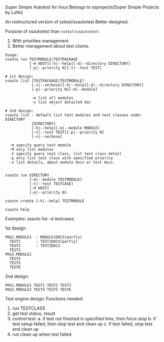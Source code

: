 Super Simple Autotest for linux
Belongs to ssprojects(Super Simple Projects by Lufei)

An restructured version of sstest/ssautotest
Better designed.



Purpose of ssautotest than `sstest/ssautotest`:
1. With priorities management.
2. Better management about test clients.

```
Usage:
ssauto run TESTMODULE|TESTPACKAGE 
           [-H HOST][-h|--help][-d|--directory DIRECTORY]
           [-p|--priority N][-t|--test TEST]

# 1st design:
ssauto list [TESTPACKAGE|TESTMODULE] 
            [-v|--verbose][-h|--help][-d|--directory DIRECTORY]
            [-p|--priority N][-m|--module]

            -m list all modules
            -v list object detailed doc

# 2nd design:
ssauto list : default list test modules and test classes under DIRECTORY
            [DIRECTORY]
            [-h|--help][-m|--module MODULE]
            [-t|--test TEST][-p|--priority N]
            [-v|--verbose]

  -m specify query test module
  -M only list modules
  -t specify query test class, list test class detail
  -p only list test class with specified priority
  -v list details, about module docs or test docs.


ssauto run DIRECTORY
           [-m|--module TESTMODULE]
           [-t|--test TESTCASE]
           [-H HOST]
           [-p|--priority N]
              
ssauto create [-h|--help] TESTMODULE

ssauto help

```
Examples:
ssauto list -d testcases

1st design:
```
PKG1.MODULE1  : MODULE1DOCS(partly)
  TEST1       : TEST1DOCS(partly)
  TEST2       : TEST2DOCS
  TEST3
PKG2.MODULE2
  TEST4
  TEST5
  TEST6
```
2nd design:
```
PKG1.MODULE1 TEST1 TEST2 TEST3
PKG2.MODULE2 TEST4 TEST5 TEST6
```


Test engine design:
Functions needed:
1. run TESTCLASS
2. get test status, result
3. control test: 
   a. if test not finished in specified time, then force stop
   b. if test setup failed, then stop test and clean up
   c. if test failed, stop test and clean up
4. run clean up when test failed.
